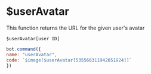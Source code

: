 # $userAvatar

This function returns the URL for the given user's avatar

```text
$userAvatar[user ID]
```

```javascript
bot.command({
name: "userAvatar",
code: `$image[$userAvatar[535566311942651924]]`
})
```

